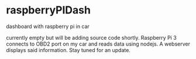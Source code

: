 # raspberryPIDash
dashboard with raspberry pi in car

currently empty but will be adding source code shortly.  Raspberry Pi 3 connects to OBD2 port on my car and reads data using nodejs.  A webserver displays said information.  Stay tuned for an update.

